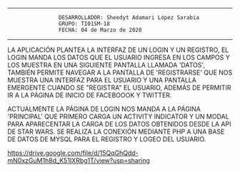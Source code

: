 *********************************************************************************************
                    DESARROLLADOR: Sheedyt Adamari López Sarabia
                    GRUPO: TI01SM-18
                    FECHA: 04 de Marzo de 2020
*********************************************************************************************
LA APLICACIÓN PLANTEA LA INTERFAZ DE UN LOGIN Y UN REGISTRO,
EL LOGIN MANDA LOS DATOS QUE EL USUARIO INGRESA EN LOS CAMPOS Y LOS MUESTRA EN UNA SIGUIENTE 
PANTALLA LLAMADA 'DATOS', TAMBIÉN PERMITE NAVEGAR A LA PANTALLA DE 'REGISTRARSE' QUE NOS 
MUESTRA UNA INTERFAZ PARA EL USUARIO Y UNA PANTALLA EMERGENTE CUANDO SE "REGISTRA" EL USUARIO, 
ADEMÁS DE PERMITIR IR A LA PÁGINA DE INICIO DE FACEBOOOK Y TWITTER.

ACTUALMENTE LA PÁGINA DE LOGIN NOS MANDA A LA PÁGINA 'PRINCIPAL' QUE PRIMERO CARGA UN
ACTIVITY INDICATOR Y UN MODAL PARA APARECENTAR LA CARGA DE LOS DATOS OBTENIDOS DESDE LA API
DE STAR WARS. SE REALIZA LA CONEXIÓN MEDIANTE PHP A UNA BASE DE DATOS DE MYSQL PARA EL REGISTRO
Y LOGEO DEL USUARIO.

https://drive.google.com/file/d/15QqGhQdd-mN0xzGuM1h8d_K51IXRbg1T/view?usp=sharing


